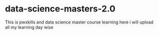 # data-science-masters-2.0
This is pwskills and data science master course learning here i will upload all my learning day wise
